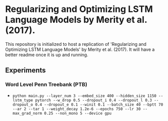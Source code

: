 # Regularizing and Optimizing LSTM Language Models by Merity et al. (2017).

This repository is initialized to host a replication of 'Regularizing and Optimizing LSTM Language Models' by Merity et al. (2017). It will have a better readme once it is up and running. 

## Experiments

### Word Level Penn Treebank (PTB)
+ `python main.py --layer_num 3 --embed_size 400 --hidden_size 1150 --lstm_type pytorch --w_drop 0.5 --dropout_i 0.4 --dropout_l 0.3 --dropout_o 0.4 --dropout_e 0.1 --winit 0.1 --batch_size 40 --bptt 70 --ar 2 --tar 1 --weight_decay 1.2e-6 --epochs 750 --lr 30 --max_grad_norm 0.25 --non_mono 5 --device gpu`
